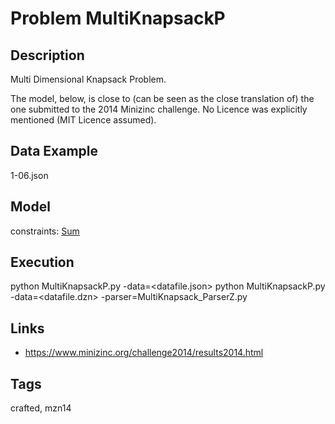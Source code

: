 # Problem MultiKnapsackP
## Description
Multi Dimensional Knapsack Problem.

The model, below, is close to (can be seen as the close translation of) the one submitted to the 2014 Minizinc challenge.
No Licence was explicitly mentioned (MIT Licence assumed).

## Data Example
  1-06.json

## Model
  constraints: [Sum](http://pycsp.org/documentation/constraints/Sum)

## Execution
  python MultiKnapsackP.py -data=<datafile.json>
  python MultiKnapsackP.py -data=<datafile.dzn> -parser=MultiKnapsack_ParserZ.py

## Links
  - https://www.minizinc.org/challenge2014/results2014.html

## Tags
  crafted, mzn14
